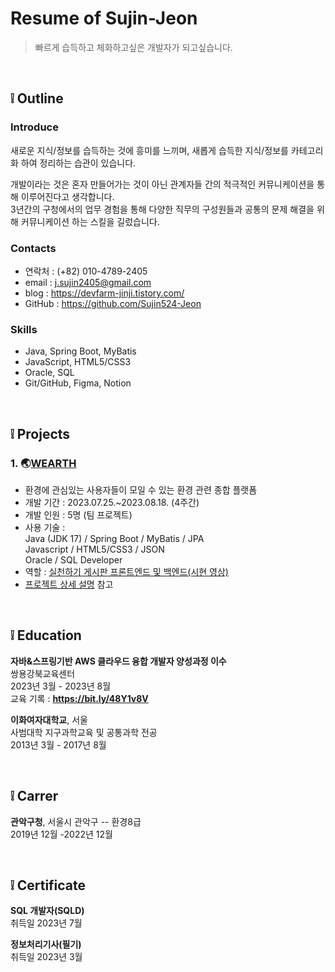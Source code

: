 # Resume of Sujin-Jeon
> 빠르게 습득하고 체화하고싶은 개발자가 되고싶습니다.

<br/>

## ❕ Outline

### Introduce
새로운 지식/정보를 습득하는 것에 흥미를 느끼며, 새롭게 습득한 지식/정보를 카테고리화 하여 정리하는 습관이 있습니다.

개발이라는 것은 혼자 만들어가는 것이 아닌 관계자들 간의 적극적인 커뮤니케이션을 통해 이루어진다고 생각합니다.  <br/> 
3년간의 구청에서의 업무 경험을 통해 다양한 직무의 구성원들과 공통의 문제 해결을 위해 커뮤니케이션 하는 스킬을 길렀습니다.

### Contacts
- 연락처 : (+82) 010-4789-2405
- email : j.sujin2405@gmail.com
- blog : https://devfarm-jinji.tistory.com/
- GitHub : https://github.com/Sujin524-Jeon

### Skills
- Java, Spring Boot, MyBatis
- JavaScript, HTML5/CSS3
- Oracle, SQL
- Git/GitHub, Figma, Notion
<br/>

## ❕ Projects

### 1. 🌏[WEARTH](https://github.com/Sujin524-Jeon/WEARTH)
- 환경에 관심있는 사용자들이 모일 수 있는 환경 관련 종합 플랫폼
- 개발 기간 : 2023.07.25.~2023.08.18. (4주간)
- 개발 인원 : 5명 (팀 프로젝트)
- 사용 기술 : <br/>
	Java (JDK 17) / Spring Boot / MyBatis / JPA <br/>
Javascript / HTML5/CSS3 / JSON <br/>
	Oracle / SQL Developer
- 역할 : [실천하기 게시판 프론트엔드 및 백엔드(시현 영상)](https://bit.ly/3O2YImQ)
- [프로젝트 상세 설명]() 참고
<br/>

## ❕ Education
**자바&스프링기반 AWS 클라우드 융합 개발자 양성과정 이수** <br/>
쌍용강북교육센터 <br/>
2023년 3월 - 2023년 8월 <br/>
교육 기록 : **https://bit.ly/48Y1v8V**

**이화여자대학교**, 서울 <br/>
사범대학 지구과학교육 및 공통과학 전공 <br/>
2013년 3월 - 2017년 8월

<br> 

## ❕ Carrer
**관악구청**, 서울시 관악구 -- 환경8급 <br/>
2019년 12월 -2022년 12월

<br> 

## ❕ Certificate
**SQL 개발자(SQLD)** <br/>
취득일 2023년 7월

**정보처리기사(필기)** <br/>
취득일 2023년 3월
